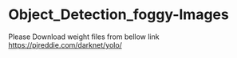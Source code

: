 # Object_Detection_foggy-Images
Please Download weight files from bellow link
https://pjreddie.com/darknet/yolo/

